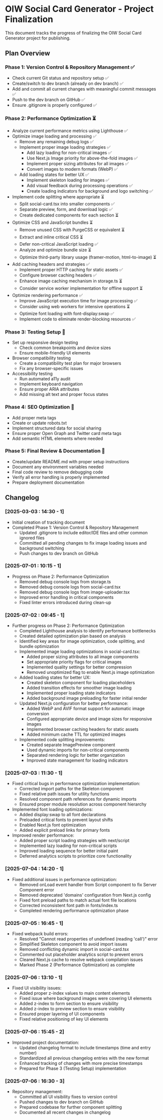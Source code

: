 # OIW Social Card Generator - Project Finalization

This document tracks the progress of finalizing the OIW Social Card Generator project for publishing.

## Plan Overview

### Phase 1: Version Control & Repository Management ✅
- Check current Git status and repository setup ✅
- Create/switch to dev branch (already on dev branch) ✅
- Add and commit all current changes with meaningful commit messages ✅
- Push to the dev branch on GitHub ✅
- Ensure .gitignore is properly configured ✅

### Phase 2: Performance Optimization ⏳
- Analyze current performance metrics using Lighthouse ✅
- Optimize image loading and processing ✅
  - Remove any remaining debug logs ✅
  - Implement proper image loading strategies ✅
    - Add lazy loading for non-critical images ✅
    - Use Next.js Image priority for above-the-fold images ✅
    - Implement proper sizing attributes for all images ✅
    - Convert images to modern formats (WebP) ✅
  - Add loading states for better UX ✅
    - Implement skeleton loading for images ✅
    - Add visual feedback during processing operations ✅
    - Create loading indicators for background and logo switching ✅
- Implement code splitting where appropriate ⏳
  - Split social-card.tsx into smaller components ✅
  - Separate preview, form, and download logic ✅
  - Create dedicated components for each section ⏳
- Optimize CSS and JavaScript bundles ⏳
  - Remove unused CSS with PurgeCSS or equivalent ⏳
  - Extract and inline critical CSS ⏳
  - Defer non-critical JavaScript loading ✅
  - Analyze and optimize bundle size ⏳
  - Optimize third-party library usage (framer-motion, html-to-image) ⏳
- Add caching headers and strategies ✅
  - Implement proper HTTP caching for static assets ✅
  - Configure browser caching headers ✅
  - Enhance image caching mechanism in storage.ts ⏳
  - Consider service worker implementation for offline support ⏳
- Optimize rendering performance ✅
  - Improve JavaScript execution time for image processing ✅
  - Consider using web workers for intensive operations ⏳
  - Optimize font loading with font-display:swap ✅
  - Implement code to eliminate render-blocking resources ✅

### Phase 3: Testing Setup 🔄
- Set up responsive design testing
  - Check common breakpoints and device sizes
  - Ensure mobile-friendly UI elements
- Browser compatibility testing
  - Create a compatibility test plan for major browsers
  - Fix any browser-specific issues
- Accessibility testing
  - Run automated a11y audit
  - Implement keyboard navigation
  - Ensure proper ARIA attributes
  - Add missing alt text and proper focus states

### Phase 4: SEO Optimization 🔄
- Add proper meta tags
- Create or update robots.txt
- Implement structured data for social sharing
- Ensure proper Open Graph and Twitter card meta tags
- Add semantic HTML elements where needed

### Phase 5: Final Review & Documentation 🔄
- Create/update README.md with proper setup instructions
- Document any environment variables needed
- Final code review to remove debugging code
- Verify all error handling is properly implemented
- Prepare deployment documentation

## Changelog

### [2025-03-03 : 14:30 - 1]
- Initial creation of tracking document
- Completed Phase 1: Version Control & Repository Management
  - Updated .gitignore to include editor/IDE files and other common ignored files
  - Committed all pending changes to fix image loading issues and background switching
  - Push changes to dev branch on GitHub 
  
### [2025-07-01 : 10:15 - 1]
- Progress on Phase 2: Performance Optimization
  - Removed debug console logs from storage.ts
  - Removed debug console logs from social-card.tsx
  - Removed debug console logs from image-uploader.tsx
  - Improved error handling in critical components
  - Fixed linter errors introduced during clean-up 

### [2025-07-02 : 09:45 - 1]
- Further progress on Phase 2: Performance Optimization
  - Completed Lighthouse analysis to identify performance bottlenecks
  - Created detailed optimization plan based on analysis
  - Identified key areas for image optimization, code splitting, and bundle optimization
  - Implemented image loading optimizations in social-card.tsx:
    - Added proper sizing attributes to all image components
    - Set appropriate priority flags for critical images
    - Implemented quality settings for better compression
    - Removed unoptimized flag to enable Next.js image optimization
  - Added loading states for better UX:
    - Created skeleton component for loading placeholders
    - Added transition effects for smoother image loading
    - Implemented proper loading state indicators
    - Added background image preloading for faster initial render
  - Updated Next.js configuration for better performance:
    - Added WebP and AVIF format support for automatic image conversion
    - Configured appropriate device and image sizes for responsive images
    - Implemented browser caching headers for static assets
    - Added minimum cache TTL for optimized images
  - Implemented code splitting improvements:
    - Created separate ImagePreview component
    - Used dynamic imports for non-critical components
    - Separated rendering logic for better organization
    - Improved state management for loading indicators

### [2025-07-03 : 11:30 - 1]
- Fixed critical bugs in performance optimization implementation:
  - Corrected import paths for the Skeleton component
  - Fixed relative path issues for utility functions
  - Resolved component path references for dynamic imports
  - Ensured proper module resolution across component hierarchy
- Implemented font loading optimizations:
  - Added display:swap to all font declarations
  - Preloaded critical fonts to prevent layout shifts
  - Enabled Next.js font optimization
  - Added explicit preload links for primary fonts
- Improved render performance:
  - Added proper script loading strategies with next/script
  - Implemented lazy loading for non-critical scripts
  - Improved loading sequence for better initial paint
  - Deferred analytics scripts to prioritize core functionality

### [2025-07-04 : 14:20 - 1]
- Fixed additional issues in performance optimization:
  - Removed onLoad event handler from Script component to fix Server Component error
  - Removed deprecated 'domains' configuration from Next.js config
  - Fixed font preload paths to match actual font file locations
  - Corrected inconsistent font path in fonts/index.ts
  - Completed rendering performance optimization phase

### [2025-07-05 : 16:45 - 1]
- Fixed webpack build errors:
  - Resolved "Cannot read properties of undefined (reading 'call')" error
  - Simplified Skeleton component to avoid import issues
  - Removed conflicting dynamic import in social-card.tsx
  - Commented out placeholder analytics script to prevent errors
  - Cleared Next.js cache to resolve webpack compilation issues
  - Marked Phase 2 (Performance Optimization) as complete 

### [2025-07-06 : 13:10 - 1]
- Fixed UI visibility issues:
  - Added proper z-index values to main content elements
  - Fixed issue where background images were covering UI elements
  - Added z-index to form section to ensure visibility
  - Added z-index to preview section to ensure visibility
  - Ensured proper layering of UI components
  - Fixed relative positioning of key UI elements

### [2025-07-06 : 15:45 - 2]
- Improved project documentation:
  - Updated changelog format to include timestamps (time and entry number)
  - Standardized all previous changelog entries with the new format
  - Enhanced tracking of changes with more precise timestamps
  - Prepared for Phase 3 (Testing Setup) implementation

### [2025-07-06 : 16:30 - 3]
- Repository management:
  - Committed all UI visibility fixes to version control
  - Pushed changes to dev branch on GitHub
  - Prepared codebase for further component splitting
  - Documented all recent changes in changelog 